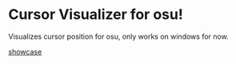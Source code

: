 # Cursor Visualizer for osu!

Visualizes cursor position for osu, only works on windows for now.

[showcase](https://www.youtube.com/watch?v=PbFh1AN6SeE)
